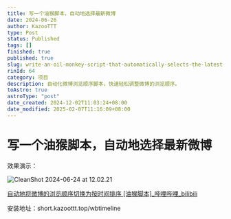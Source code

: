 ```yaml
---
title: 写一个油猴脚本，自动地选择最新微博
date: 2024-06-26
author: KazooTTT
type: Post
status: Published
tags: []
finished: true
published: true
slug: write-an-oil-monkey-script-that-automatically-selects-the-latest-tweets
rinId: 64
category: 项目
description: 自动化微博浏览顺序脚本，快速轻松调整微博的浏览顺序。
toAstro: true
astroType: "post"
date_created: 2024-12-02T11:03:24+08:00
date_modified: 2025-02-07T11:16:09+08:00
---
```


# 写一个油猴脚本，自动地选择最新微博

效果演示：

![CleanShot 2024-06-24 at 12.02.21](https://pictures.kazoottt.top/2024/06/20240626-7c865e7ad92efd6f2b352c7e25066eb9.gif)

[自动地将微博的浏览顺序切换为按时间排序 \[油猴脚本\]\_哔哩哔哩\_bilibili](https://www.bilibili.com/video/BV1ji37eaEF8/?vd_source=2fb17edde94db73875894dd00309c394)

安装地址：short.kazoottt.top/wbtimeline
